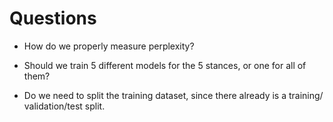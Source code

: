 # Questions

- How do we properly measure perplexity?

- Should we train 5 different models for the 5 stances, or one for all of them?

- Do we need to split the training dataset, since there already is a training/
  validation/test split.

